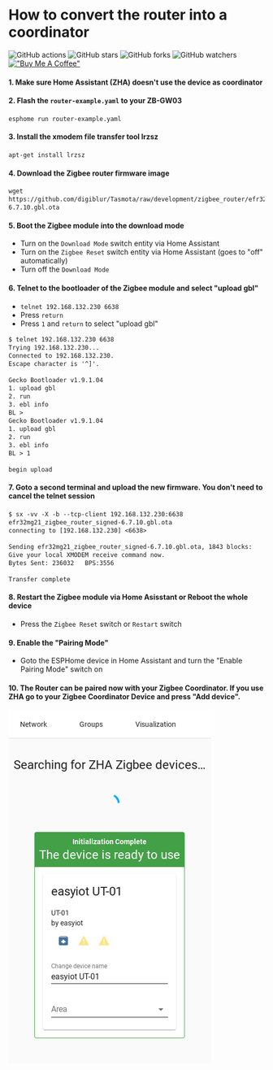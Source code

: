 # How to convert the router into a coordinator

![GitHub actions](https://github.com/syssi/esphome-zb-gw03/actions/workflows/ci.yaml/badge.svg)
![GitHub stars](https://img.shields.io/github/stars/syssi/esphome-zb-gw03)
![GitHub forks](https://img.shields.io/github/forks/syssi/esphome-zb-gw03)
![GitHub watchers](https://img.shields.io/github/watchers/syssi/esphome-zb-gw03)
[!["Buy Me A Coffee"](https://img.shields.io/badge/buy%20me%20a%20coffee-donate-yellow.svg)](https://www.buymeacoffee.com/syssi)

#### 1. Make sure Home Assistant (ZHA) doesn't use the device as coordinator

#### 2. Flash the `router-example.yaml` to your ZB-GW03

```
esphome run router-example.yaml
```

#### 3. Install the xmodem file transfer tool lrzsz

```
apt-get install lrzsz
```

#### 4. Download the Zigbee router firmware image

```
wget https://github.com/digiblur/Tasmota/raw/development/zigbee_router/efr32mg21_zigbee_router_signed-6.7.10.gbl.ota
```

#### 5. Boot the Zigbee module into the download mode

  - Turn on the `Download Mode` switch entity via Home Assistant
  - Turn on the `Zigbee Reset` switch entity via Home Assistant (goes to "off" automatically)
  - Turn off the `Download Mode`

#### 6. Telnet to the bootloader of the Zigbee module and select "upload gbl"

  - `telnet 192.168.132.230 6638`
  - Press `return`
  - Press `1` and `return` to select "upload gbl"

```
$ telnet 192.168.132.230 6638
Trying 192.168.132.230...
Connected to 192.168.132.230.
Escape character is '^]'.

Gecko Bootloader v1.9.1.04
1. upload gbl
2. run
3. ebl info
BL >
Gecko Bootloader v1.9.1.04
1. upload gbl
2. run
3. ebl info
BL > 1

begin upload
```

#### 7. Goto a second terminal and upload the new firmware. You don't need to cancel the telnet session

```
$ sx -vv -X -b --tcp-client 192.168.132.230:6638 efr32mg21_zigbee_router_signed-6.7.10.gbl.ota
connecting to [192.168.132.230] <6638>

Sending efr32mg21_zigbee_router_signed-6.7.10.gbl.ota, 1843 blocks: Give your local XMODEM receive command now.
Bytes Sent: 236032   BPS:3556

Transfer complete
```

#### 8. Restart the Zigbee module via Home Asisstant or Reboot the whole device
  - Press the `Zigbee Reset` switch or `Restart` switch

#### 9. Enable the "Pairing Mode"
  - Goto the ESPHome device in Home Assistant and turn the "Enable Pairing Mode" switch on

#### 10. The Router can be paired now with your Zigbee Coordinator. If you use ZHA go to your Zigbee Coordinator Device and press "Add device".

![Paired Zigbee router](zha-paired-router.png "Paired Zigbee router")
